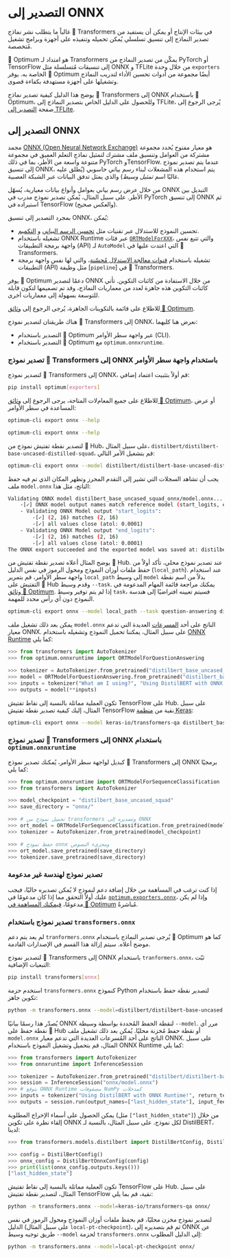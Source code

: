 # التصدير إلى ONNX

غالباً ما يتطلب نشر نماذج 🤗 Transformers في بيئات الإنتاج أو يمكن أن يستفيد من تصدير النماذج إلى تنسيق تسلسلي يُمكن تحميله وتنفيذه على أجهزة وبرامج تشغيل مُتخصصة.

🤗 Optimum هو امتداد لـ Transformers يمكّن من تصدير النماذج من PyTorch أو TensorFlow إلى تنسيقات مُتسلسلة مثل ONNX و TFLite من خلال وحدة `exporters` الخاصة به. يوفر 🤗 Optimum أيضًا مجموعة من أدوات تحسين الأداء لتدريب النماذج وتشغيلها على أجهزة مستهدفة بكفاءة قصوى.

يوضح هذا الدليل كيفية تصدير نماذج 🤗 Transformers إلى ONNX باستخدام 🤗 Optimum، وللحصول على الدليل الخاص بتصدير النماذج إلى TFLite، يُرجى الرجوع إلى صفحة [التصدير إلى TFLite](tflite).

## التصدير إلى ONNX

مجمد [ONNX (Open Neural Network Exchange)](http://onnx.ai) هو معيار مفتوح يُحدد مجموعة مشتركة من العوامل وتنسيق ملف مشترك لتمثيل نماذج التعلم العميق في مجموعة متنوعة واسعة من الأطر، بما في ذلك PyTorch وTensorFlow. عندما يتم تصدير نموذج إلى تنسيق ONNX، يتم استخدام هذه المشغلات لبناء رسم بياني حاسوبي (يُطلق عليه غالبًا اسم _تمثيل وسيط_) والذي يمثل تدفق البيانات عبر الشبكة العصبية.

من خلال عرض رسم بياني بعوامل وأنواع بيانات معيارية، يُسهّل ONNX  التبديل بين الأطر. على سبيل المثال، يُمكن تصدير نموذج مدرب في PyTorch إلى تنسيق ONNX ثم استيراده في TensorFlow (والعكس صحيح).

بمجرد التصدير إلى تنسيق ONNX، يُمكن:

-  تحسين النموذج للاستدلال عبر تقنيات مثل [تحسين الرسم البياني](https://huggingface.co/docs/optimum/onnxruntime/usage_guides/optimization) و [التكميم](https://huggingface.co/docs/optimum/onnxruntime/usage_guides/quantization).
- تشغيله باستخدام ONNX Runtime عبر فئات [`ORTModelForXXX`](https://huggingface.co/docs/optimum/onnxruntime/package_reference/modeling_ort)، والتي تتبع نفس واجهة برمجة التطبيقات (API) لـ `AutoModel` التي اعتدت عليها في 🤗 Transformers.
- تشغيله باستخدام [قنوات معالجة الاستدلال مُحسّنة](https://huggingface.co/docs/optimum/main/en/onnxruntime/usage_guides/pipelines)، والتي لها نفس واجهة برمجة التطبيقات (API) مثل وظيفة [`pipeline`] في 🤗 Transformers.

يوفر 🤗 Optimum دعمًا لتصدير ONNX من خلال الاستفادة من كائنات التكوين. تأتي كائنات التكوين هذه جاهزة لعدد من معماريات النماذج، وقد تم تصميمها لتكون قابلة للتوسعة بسهولة إلى معماريات أخرى.

للاطلاع على قائمة بالتكوينات الجاهزة، يُرجى الرجوع إلى [وثائق 🤗 Optimum](https://huggingface.co/docs/optimum/exporters/onnx/overview).

هناك طريقتان لتصدير نموذج 🤗 Transformers إلى ONNX،  نعرض هنا كليهما:

- التصدير باستخدام 🤗 Optimum عبر واجهة سطر الأوامر (CLI).
- التصدير باستخدام 🤗 Optimum مع `optimum.onnxruntime`.

### تصدير نموذج 🤗 Transformers إلى ONNX باستخدام واجهة سطر الأوامر

لتصدير نموذج 🤗 Transformers إلى ONNX، قم أولاً بتثبيت اعتماد إضافي:

```bash
pip install optimum[exporters]
```

للاطلاع على جميع المعامﻻت المتاحة، يرجى الرجوع إلى [وثائق 🤗 Optimum](https://huggingface.co/docs/optimum/exporters/onnx/usage_guides/export_a_model#exporting-a-model-to-onnx-using-the-cli)، أو عرض المساعدة في سطر الأوامر:

```bash
optimum-cli export onnx --help
```
```bash
optimum-cli export onnx --help
```

لتصدير نقطة تفتيش نموذج من 🤗 Hub، على سبيل المثال، `distilbert/distilbert-base-uncased-distilled-squad`، قم بتشغيل الأمر التالي:

```bash
optimum-cli export onnx --model distilbert/distilbert-base-uncased-distilled-squad distilbert_base_uncased_squad_onnx/
```

يجب أن تشاهد السجلات التي تشير إلى التقدم المحرز وتظهر المكان الذي تم فيه حفظ ملف `model.onnx` الناتج، مثل هذا:

```bash
Validating ONNX model distilbert_base_uncased_squad_onnx/model.onnx...
	-[✓] ONNX model output names match reference model (start_logits, end_logits)
	- Validating ONNX Model output "start_logits":
		-[✓] (2, 16) matches (2, 16)
		-[✓] all values close (atol: 0.0001)
	- Validating ONNX Model output "end_logits":
		-[✓] (2, 16) matches (2, 16)
		-[✓] all values close (atol: 0.0001)
The ONNX export succeeded and the exported model was saved at: distilbert_base_uncased_squad_onnx
```

يوضح المثال أعلاه تصدير نقطة تفتيش من 🤗 Hub. عند تصدير نموذج محلي، تأكد أولاً من حفظ ملفات أوزان النموذج ومحول الرموز في نفس الدليل (`local_path`). عند استخدام واجهة سطر الأوامر، قم بتمرير `local_path` إلى وسيط `model` بدلاً من اسم نقطة التفتيش على 🤗 Hub وقدم وسيط `--task`. يمكنك مراجعة قائمة المهام المدعومة في [وثائق 🤗 Optimum](https://huggingface.co/docs/optimum/exporters/task_manager). إذا لم يتم توفير وسيط `task`، فسيتم تعيينه افتراضيًا إلى هندسة النموذج دون أي رأس محدد للمهمة.

```bash
optimum-cli export onnx --model local_path --task question-answering distilbert_base_uncased_squad_onnx/
```

يمكن بعد ذلك تشغيل ملف `model.onnx` الناتج على أحد [المسرعات](https://onnx.ai/supported-tools.html#deployModel) العديدة التي تدعم معيار ONNX. على سبيل المثال، يمكننا تحميل النموذج وتشغيله باستخدام [ONNX Runtime](https://onnxruntime.ai/) كما يلي:

```python
>>> from transformers import AutoTokenizer
>>> from optimum.onnxruntime import ORTModelForQuestionAnswering

>>> tokenizer = AutoTokenizer.from_pretrained("distilbert_base_uncased_squad_onnx")
>>> model = ORTModelForQuestionAnswering.from_pretrained("distilbert_base_uncased_squad_onnx")
>>> inputs = tokenizer("What am I using?", "Using DistilBERT with ONNX Runtime!", return_tensors="pt")
>>> outputs = model(**inputs)
```

تكون العملية مماثلة بالنسبة إلى نقاط تفتيش TensorFlow على Hub. على سبيل المثال، إليك كيفية تصدير نقطة تفتيش TensorFlow نقية من [منظمة Keras](https://huggingface.co/keras-io):

```bash
optimum-cli export onnx --model keras-io/transformers-qa distilbert_base_cased_squad_onnx/
```

### تصدير نموذج 🤗 Transformers إلى ONNX باستخدام `optimum.onnxruntime`

كبديل لواجهة سطر الأوامر، يُمكنك تصدير نموذج 🤗 Transformers إلى ONNX برمجيًا كما يلي:

```python
>>> from optimum.onnxruntime import ORTModelForSequenceClassification
>>> from transformers import AutoTokenizer

>>> model_checkpoint = "distilbert_base_uncased_squad"
>>> save_directory = "onnx/"

>>> # تحميل نموذج من transformers وتصديره إلى ONNX
>>> ort_model = ORTModelForSequenceClassification.from_pretrained(model_checkpoint, export=True)
>>> tokenizer = AutoTokenizer.from_pretrained(model_checkpoint)

>>> # حفظ نموذج onnx ومجزىء النصوص
>>> ort_model.save_pretrained(save_directory)
>>> tokenizer.save_pretrained(save_directory)
```

### تصدير نموذج لهندسة غير مدعومة

إذا كنت ترغب في المساهمة من خلال إضافة دعم لنموذج لا يُمكن تصديره حاليًا، فيجب عليك أولاً التحقق مما إذا كان مدعومًا في [`optimum.exporters.onnx`](https://huggingface.co/docs/optimum/exporters/onnx/overview)، وإذا لم يكن مدعومًا، [فيمكنك المساهمة في 🤗 Optimum](https://huggingface.co/docs/optimum/exporters/onnx/usage_guides/contribute) مُباشرةً.

### تصدير نموذج باستخدام `transformers.onnx`

<Tip warning={true}>

لم يعد يتم دعم `tranformers.onnx`  يُرجى تصدير النماذج باستخدام 🤗 Optimum كما هو موضح أعلاه. سيتم إزالة هذا القسم في الإصدارات القادمة.

</Tip>

لتصدير نموذج 🤗 Transformers إلى ONNX باستخدام `tranformers.onnx`، ثبّت التبعيات الإضافية:

```bash
pip install transformers[onnx]
```

استخدم حزمة `transformers.onnx` كنموذج Python لتصدير نقطة حفظ باستخدام تكوين جاهز:

```bash
python -m transformers.onnx --model=distilbert/distilbert-base-uncased onnx/
```

يُصدّر هذا رسمًا بيانيًا ONNX لنقطة الحفظ المُحددة بواسطة وسيطة `--model`. مرر أي نقطة حفظ على 🤗 Hub أو نقطة حفظ مُخزنة محليًا.
يُمكن بعد ذلك تشغيل ملف `model.onnx` الناتج على أحد المُسرعات العديدة التي تدعم معيار ONNX. على سبيل المثال، قم بتحميل وتشغيل النموذج باستخدام ONNX Runtime كما يلي:

```python
>>> from transformers import AutoTokenizer
>>> from onnxruntime import InferenceSession

>>> tokenizer = AutoTokenizer.from_pretrained("distilbert/distilbert-base-uncased")
>>> session = InferenceSession("onnx/model.onnx")
>>> # يتوقع ONNX Runtime مصفوفات NumPy كمدخلات
>>> inputs = tokenizer("Using DistilBERT with ONNX Runtime!", return_tensors="np")
>>> outputs = session.run(output_names=["last_hidden_state"], input_feed=dict(inputs))
```

يمكن الحصول على أسماء الإخراج المطلوبة (مثل `["last_hidden_state"]`) من خلال إلقاء نظرة على تكوين ONNX لكل نموذج. على سبيل المثال، بالنسبة لـ DistilBERT، لدينا:

```python
>>> from transformers.models.distilbert import DistilBertConfig, DistilBertOnnxConfig

>>> config = DistilBertConfig()
>>> onnx_config = DistilBertOnnxConfig(config)
>>> print(list(onnx_config.outputs.keys()))
["last_hidden_state"]
```

تكون العملية مماثلة بالنسبة إلى نقاط تفتيش TensorFlow على Hub. على سبيل المثال، لتصدير نقطة تفتيش TensorFlow نقية، قم بما يلي:

```bash
python -m transformers.onnx --model=keras-io/transformers-qa onnx/
```

لتصدير نموذج مخزن محليًا، قم بحفظ ملفات أوزان النموذج ومحول الرموز في نفس الدليل (على سبيل المثال `local-pt-checkpoint`)، ثم قم بتصديره إلى ONNX عن طريق توجيه وسيط `--model` لحزمة `transformers.onnx` إلى الدليل المطلوب:

```bash
python -m transformers.onnx --model=local-pt-checkpoint onnx/
```